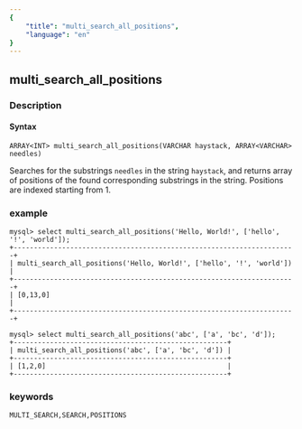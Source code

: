 ```yaml
---
{
    "title": "multi_search_all_positions",
    "language": "en"
}
---
```


<!-- 
Licensed to the Apache Software Foundation (ASF) under one
or more contributor license agreements.  See the NOTICE file
distributed with this work for additional information
regarding copyright ownership.  The ASF licenses this file
to you under the Apache License, Version 2.0 (the
"License"); you may not use this file except in compliance
with the License.  You may obtain a copy of the License at

  http://www.apache.org/licenses/LICENSE-2.0

Unless required by applicable law or agreed to in writing,
software distributed under the License is distributed on an
"AS IS" BASIS, WITHOUT WARRANTIES OR CONDITIONS OF ANY
KIND, either express or implied.  See the License for the
specific language governing permissions and limitations
under the License.
-->

## multi_search_all_positions
### Description
#### Syntax

`ARRAY<INT> multi_search_all_positions(VARCHAR haystack, ARRAY<VARCHAR> needles)`


Searches for the substrings `needles` in the string `haystack`, and returns array of positions of the found corresponding substrings in the string. Positions are indexed starting from 1.

### example

```
mysql> select multi_search_all_positions('Hello, World!', ['hello', '!', 'world']);
+----------------------------------------------------------------------+
| multi_search_all_positions('Hello, World!', ['hello', '!', 'world']) |
+----------------------------------------------------------------------+
| [0,13,0]                                                             |
+----------------------------------------------------------------------+

mysql> select multi_search_all_positions('abc', ['a', 'bc', 'd']);
+-----------------------------------------------------+
| multi_search_all_positions('abc', ['a', 'bc', 'd']) |
+-----------------------------------------------------+
| [1,2,0]                                             |
+-----------------------------------------------------+
```
### keywords
    MULTI_SEARCH,SEARCH,POSITIONS
